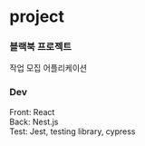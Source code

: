 # project
### 블랙북 프로젝트
작업 모집 어플리케이션

### Dev
Front: React  
Back: Nest.js  
Test: Jest, testing library, cypress
